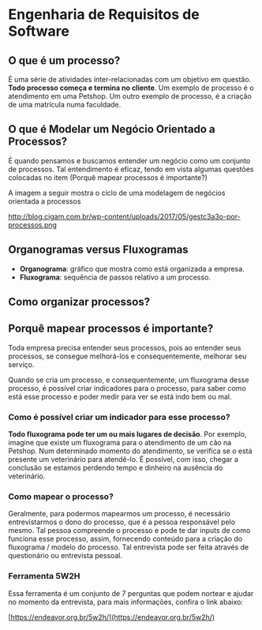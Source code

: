 # Engenharia de Requisitos de Software

## O que é um processo?

É uma série de atividades inter-relacionadas com um objetivo em questão. **Todo processo começa e termina no cliente**. Um exemplo de processo é o atendimento em uma Petshop. Um outro exemplo de processo, é a criação de uma matrícula numa faculdade.

## O que é Modelar um Negócio Orientado a Processos?

É quando pensamos e buscamos entender um negócio como um conjunto de processos. Tal entendimento é eficaz, tendo em vista algumas questões colocadas no item (Porquê mapear processos é importante?)

A imagem a seguir mostra o cíclo de uma modelagem de negócios orientada a processos

http://blog.cigam.com.br/wp-content/uploads/2017/05/gestc3a3o-por-processos.png

## Organogramas versus Fluxogramas

+ **Organograma**: gráfico que mostra como está organizada a empresa.
+ **Fluxograma**: sequência de passos relativo a um processo.

## Como organizar processos?

## Porquê mapear processos é importante?

Toda empresa precisa entender seus processos, pois ao entender seus processos, se consegue melhorá-los e consequentemente, melhorar seu serviço.

Quando se cria um processo, e consequentemente, um fluxograma desse processo, é possível criar indicadores para o processo, para saber como está esse processo e poder medir para ver se está indo bem ou mal.

### Como é possível criar um indicador para esse processo?

**Todo fluxograma pode ter um ou mais lugares de decisão**. Por exemplo, imagine que existe um fluxograma para o atendimento de um cão na Petshop. Num determinado momento do atendimento, se verifica se o está presente um veterinário para atendê-lo. É possível, com isso, chegar a conclusão se estamos perdendo tempo e dinheiro na ausência do veterinário.

### Como mapear o processo?

Geralmente, para podermos mapearmos um processo, é necessário entrevistarmos o dono do processo, que é a pessoa responsável pelo mesmo. Tal pessoa compreende o processo e pode te dar inputs de como funciona esse processo, assim, fornecendo conteúdo para a criação do fluxograma / modelo do processo. Tal entrevista pode ser feita através de questionário ou entrevista pessoal.

### Ferramenta 5W2H

Essa ferramenta é um conjunto de 7 perguntas que podem nortear e ajudar no momento da entrevista, para mais informações, confira o link abaixo:

[https://endeavor.org.br/5w2h/](https://endeavor.org.br/5w2h/)

